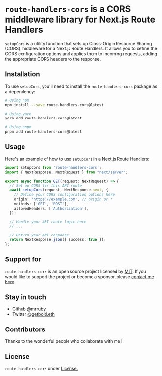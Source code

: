 # `route-handlers-cors` is a CORS middleware library for Next.js Route Handlers

`setupCors` is a utility function that sets up Cross-Origin Resource Sharing (CORS) middleware for a Next.js Route Handlers. It allows you to define the CORS configuration options and applies them to incoming requests, adding the appropriate CORS headers to the response.

## Installation

To use `setupCors`, you'll need to install the `route-handlers-cors` package as a dependency:

```bash
# Using npm
npm install --save route-handlers-cors@latest

# Using yarn
yarn add route-handlers-cors@latest

# Using pnpm
pnpm add route-handlers-cors@latest
```

## Usage

Here's an example of how to use `setupCors` in a Next.js Route Handlers:

```typescript
import setupCors from 'route-handlers-cors';
import { NextResponse, NextRequest } from "next/server";

export async function GET(request: NextRequest) => {
  // Set up CORS for this API route
  await setupCors(request, NextResponse.next, {
    // Define your CORS configuration options here
    origin: 'https://example.com', // origin or *
    methods: ['GET', 'POST'],
    allowedHeaders: ['Authorization'],
  });

  // Handle your API route logic here
  // ...

  // Return your API response
  return NextResponse.json({ success: true });
};
```

## Support for

`route-handlers-cors` is an open source project licensed by [MIT](LICENSE). If you would like to support the project or become a sponsor, please [contact me here](https://twitter.com/getbold.eth).

## Stay in touch

- Github [@mrruby](https://github.com/mrrubyn)
- Twitter [@getbold.eth](https://twitter.com/getbold.eth)

## Contributors

Thanks to the wonderful people who collaborate with me !

## License

`route-handlers-cors` under [License.](LICENSE)
